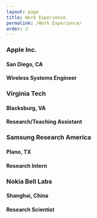 ```yaml
---
layout: page
title: Work Experience
permalink: /Work Experience/
order: 2
---
```

### Apple Inc. 
#### San Diego, CA 
#### Wireless Systems Engineer

### Virginia Tech 
#### Blacksburg, VA 
#### Research/Teaching Assistant

### Samsung Research America  
#### Plano, TX
#### Research Intern

### Nokia Bell Labs 
#### Shanghai, China
#### Research Scientist
